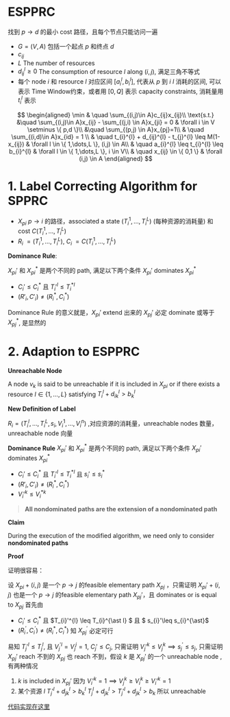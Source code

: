 # ESPPRC

找到 $p\to d$ 的最小 cost 路径，且每个节点只能访问一遍 

- $G=(V,A)$  包括一个起点 $p$ 和终点 $d$
- $c_{ij}$
- $L$ The number of resources  
- $d_{ij}^{l}\geq0$ The consumption of resource $l$ along $(i,j)$, 满足三角不等式 
- 每个 node $i$ 和 resource $l$ 对应区间 $[a_{i}^{l},b_{i}^{l}]$, 代表从 $p$ 到 $i$ $l$ 消耗的区间, 可以表示 Time Window约束，或者用 $[0,Q]$ 表示 capacity constraints, 消耗量用 $t_{i}^{l}$ 表示

$$
\begin{aligned}
	\min & \quad \sum_{(i,j)\in A}c_{ij}x_{ij}\\
	\text{s.t.} &\quad \sum_{(i,j)\in A}x_{ij} - \sum_{(j,i) \in A}x_{ji} = 0 & \forall i \in V \setminus \{ p,d \}\\
	&\quad \sum_{(p,j) \in A}x_{pj}=1\\ 
	& \quad \sum_{(i,d)\in A}x_{id} = 1 \\ 
	& \quad t_{i}^{l} + d_{ij}^{l} - t_{j}^{l} \leq M(1-x_{ij})  & \forall l \in \{ 1,\dots,L \}, (i,j) \in A\\  
	& \quad a_{i}^{l} \leq t_{i}^{l} \leq b_{i}^{l} & \forall l \in \{ 1,\dots,L \}, i \in V\\ 
	& \quad x_{ij} \in \{ 0,1 \} & \forall (i,j) \in A
\end{aligned}
$$


# 1. Label Correcting Algorithm  for SPPRC 

- $X_{pi}$ $p\to i$ 的路径，associated a state $(T_{i}^{1},\dots,T_{i}^{L})$ (每种资源的消耗量) 和 cost $C(T_{i}^{1},\dots,T_{i}^{L})$
- $R_{i}$ $=(T_{i}^{1},\dots,T_{i}^{L})$, $C_{i}$ $=C(T_{i}^{1},\dots,T_{i}^{L})$


**Dominance Rule**:

$X_{pi}'$ 和 $X_{pi}^{\ast}$ 是两个不同的 path, 满足以下两个条件 $X_{pi}'$ dominates $X_{pi}^{\ast}$
- $C_{i}'\leq C_{i}^{*}$ 且 $T_{i}'^{l} \leq T_{i}^{\ast l}$
- $(R'_{i}, C'_{i}) \neq (R^{\ast}_{i},C^{\ast}_{i})$

Dominance Rule 的意义就是，$X_{pi}'$ extend 出来的 $X_{pj}'$ 必定 dominate 或等于 $X_{pj }^{\ast}$, 是显然的




# 2. Adaption to ESPPRC  




**Unreachable Node**


A node $v_{k}$ is said to be unreachable if it is included in $X_{p i}$ or if there exists a resource $l \in \{ 1,\dots,L \}$ satisfying $T_{i}^{l}+d_{ik}^{l} > b_{k}^{l}$ 

**New Definition of Label** 


$R_{i}=(T_{i}^{l},\dots,T_{i}^{L},s_{i},V_{i}^{1},\dots,V_{i}^{n})$ ,对应资源的消耗量，unreachable nodes 数量，unreachable node 向量

**Dominance Rule**
$X_{pi}'$ 和 $X_{p i }^{\ast}$ 是两个不同的 path, 满足以下两个条件 $X_{p i}'$ dominates $X_{pi}^{\ast}$
- $C_{i}'\leq C_{i}^{\ast}$ 且 $T_{i}'^{l} \leq T_{i}^{\ast l}$ 且 $s_{i}'\leq s_{i}^{\ast}$
- $(R'_{i}, C'_{i})\neq (R^{\ast}_{i},C^{\ast}_{i})$
- $V_{i}'^{k}\leq V_{i}^{\ast k}$

>**All nondominated paths are the extension of a nondominated path**

**Claim** 

During the execution of the modified algorithm, we need only to consider **nondominated paths** 

**Proof**


证明很容易：

设 $X_{p i}+(i,j)$ 是一个 $p\to j$ 的feasible elementary path $X_{pj}$ ，只需证明 $X_{p i}'+(i,j)$ 也是一个 $p\to j$ 的feasible elementary path $X_{pj}'$，且 dominates or is equal to $X_{pj}$
首先由
- $C_{i}'\leq C_{i}^{\ast}$ 且 $T_{i}'^{l} \leq T_{i}^{\ast l} $ 且 $ s_{i}'\leq s_{i}^{\ast}$
- $(R ^{\prime}_{i},C^{\prime}_{i})\neq (R^{*}_{i},C^{\ast}_{i})$
知 $X_{pj}^{\prime}$ 必定可行

易知 $T_{j}'^{l} \leq T_{j}^{l}$, 且 $V_{j}^{'l}=V_{j}^{j}=1$, $C_{j}'\leq C_{j}$, 只需证明 $V_{j}'^{k}\leq V_{j}^k\implies s_{j}^{'}\leq s_{j}$, 只需证明 $X_{p j}'$ reach 不到的 $X_{pj}$ 也 reach 不到，假设 $k$ 是 $X_{pj}'$ 的一个 unreachable node ,有两种情况
1. $k$ is included in $X_{pj}'$  因为 $V_{i}'^{k}=1\implies V_{j}^{k}\geq V_{i}^{k} \geq V_{i}'^{k}=1$
2. 某个资源 $l$ $T_{j}'^{l} + d_{jk}^{l}  >b_{k}^{l}$  $T_{j}^{l} + d_{jk}^{l} >T_{j}'^{l} +d_{jk}^{l}>b_{k}$ 所以 unreachable 

[代码实现在这里](ESPPRC.py)